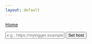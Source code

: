 ```yaml
---
layout: default
---
```


[Home](.)

 <input id="data_host" width="90" type="text" class="form-control" placeholder="e.g.: https://mylogger.example.com"/>
 <button id="submit" type="text" class="mt-4 btn btn-sm btn-primary">Set host</button>
 <div style="color: #070" id="response"></div>

<script type="module">
  import {login} from "./js/login.js";
</script>



